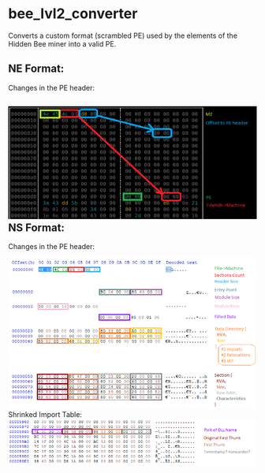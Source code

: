 # bee_lvl2_converter

Converts a custom format (scrambled PE) used by the elements of the Hidden Bee miner into a valid PE.<br/>

NE Format:
---

Changes in the PE header:<br/>

![diagram](../pics/scrambled_pe1.png)
<br/>
NS Format:
---

Changes in the PE header:<br/>

![diagram](../pics/ns_format1.png)
<br/>
Shrinked Import Table:
![diagram](../pics/ns_format_imports.png)
